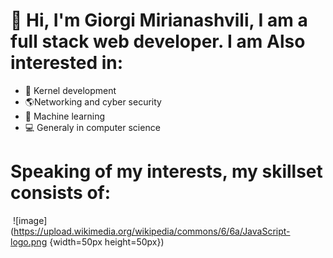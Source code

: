 # 👋 Hi, I'm Giorgi Mirianashvili, I am a full stack web developer. I am Also interested in:
- 💾 Kernel development
- 🌎Networking and cyber security
- 🤖 Machine learning
- 💻 Generaly in computer science
# Speaking of my interests, my skillset consists of:
<img href='https://upload.wikimedia.org/wikipedia/commons/6/6a/JavaScript-logo.png'><img>
![image](https://upload.wikimedia.org/wikipedia/commons/6/6a/JavaScript-logo.png {width=50px height=50px})
